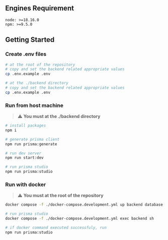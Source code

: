 ## Engines Requirement

`node: >=18.16.0`  
`npm: >=9.5.0`

## Getting Started

### Create .env files

```bash
# at the root of the repository
# copy and set the backend related appropriate values
cp .env.example .env

# at the ./backend directory
# copy and set the backend related appropriate values
cp .env.example .env
```

### Run from host machine

> :warning: **You must at the ./backend directory**

```bash
# install packages
npm i

# generate prisma client
npm run prisma:generate

# run dev server
npm run start:dev

# run prisma studio
npm run prisma:studio
```

### Run with docker

> :warning: **You must at the root of the repository**

```bash
docker compose -f ./docker-compose.development.yml up backend database -d --build

# run prisma studio
docker compose -f ./docker-compose.development.yml exec backend sh

# if docker command executed successfuly, run
npm run prisma:studio
```
